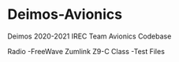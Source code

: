 # Deimos-Avionics
Deimos 2020-2021 IREC Team Avionics Codebase

Radio
	-FreeWave Zumlink Z9-C Class
	-Test Files
